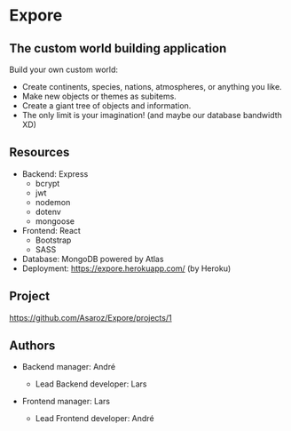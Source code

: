 # Expore

## The custom world building application

Build your own custom world:
- Create continents, species, nations, atmospheres, or anything you like.
- Make new objects or themes as subitems.
- Create a giant tree of objects and information.
- The only limit is your imagination! (and maybe our database bandwidth XD)

## Resources

- Backend: Express
    - bcrypt
    - jwt
    - nodemon
    - dotenv
    - mongoose
- Frontend: React
    - Bootstrap
    - SASS
- Database: MongoDB powered by Atlas
- Deployment: https://expore.herokuapp.com/ (by Heroku)

## Project

https://github.com/Asaroz/Expore/projects/1

## Authors

- Backend manager: André
    - Lead Backend developer: Lars

- Frontend manager: Lars
    - Lead Frontend developer: André